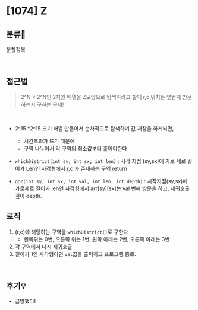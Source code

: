 # [1074] Z
## 분류💁

분할정복

</br>

## 접근법
> 2^N × 2^N인 2차원 배열을 Z모양으로 탐색하려고 할때 r,c 위치는 몇번째 방문하는지 구하는 문제!
</br>

- 2^15 *2^15 크기 배열 만들어서 순차적으로 탐색하며 값 저장을 하게되면,

    * 시간초과가 뜨기 때문에
    * 구역 나누어서 각 구역의 최소값부터 훑어야한다
    
- `whichDistrict(int sy, int sx, int len)` : 시작 지점 (sy,sx)에 가로 세로 길이가 Len인 사각형에서 r,c 가 존재하는 구역 return
- `goZ(int sy, int sx, int val, int len, int depth)` : 시작지점(sy,sx)에 가로세로 길이가 len인 사각형에서 arr[sy][sx]는 val 번째 방문을 하고, 재귀호출 깊이 depth. 



## 로직
1. (r,c)에 해당하는 구역을 `whichDistrict()`로 구한다
    - 왼쪽위는 0번, 오른쪽 위는 1번, 왼쪽 아래는 2번, 오른쪽 아래는 3번
2. 각 구역에서 다시 재귀호출
3. 길이가 1인 사각형이면 `val`값을 출력하고 프로그램 종료.

</br>

## 후기💡
- 금방했다!
